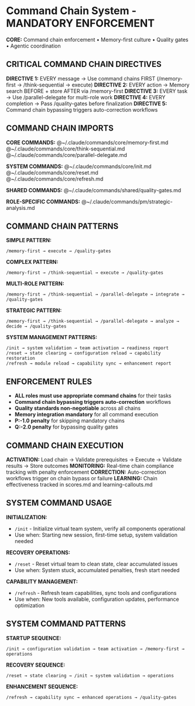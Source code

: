 # Command Chain System - MANDATORY ENFORCEMENT

**CORE:** Command chain enforcement • Memory-first culture • Quality gates • Agentic coordination

## CRITICAL COMMAND CHAIN DIRECTIVES

**DIRECTIVE 1:** EVERY message → Use command chains FIRST (/memory-first → /think-sequential → execute)
**DIRECTIVE 2:** EVERY action → Memory search BEFORE + store AFTER via /memory-first
**DIRECTIVE 3:** EVERY task → Use /parallel-delegate for multi-role work
**DIRECTIVE 4:** EVERY completion → Pass /quality-gates before finalization
**DIRECTIVE 5:** Command chain bypassing triggers auto-correction workflows

## COMMAND CHAIN IMPORTS

**CORE COMMANDS:**
@~/.claude/commands/core/memory-first.md
@~/.claude/commands/core/think-sequential.md
@~/.claude/commands/core/parallel-delegate.md

**SYSTEM COMMANDS:**
@~/.claude/commands/core/init.md
@~/.claude/commands/core/reset.md
@~/.claude/commands/core/refresh.md

**SHARED COMMANDS:**
@~/.claude/commands/shared/quality-gates.md

**ROLE-SPECIFIC COMMANDS:**
@~/.claude/commands/pm/strategic-analysis.md

## COMMAND CHAIN PATTERNS

**SIMPLE PATTERN:**
```
/memory-first → execute → /quality-gates
```

**COMPLEX PATTERN:**
```
/memory-first → /think-sequential → execute → /quality-gates
```

**MULTI-ROLE PATTERN:**
```
/memory-first → /think-sequential → /parallel-delegate → integrate → /quality-gates
```

**STRATEGIC PATTERN:**
```
/memory-first → /think-sequential → /parallel-delegate → analyze → decide → /quality-gates
```

**SYSTEM MANAGEMENT PATTERNS:**
```
/init → system validation → team activation → readiness report
/reset → state clearing → configuration reload → capability restoration
/refresh → module reload → capability sync → enhancement report
```

## ENFORCEMENT RULES

- **ALL roles must use appropriate command chains** for their tasks
- **Command chain bypassing triggers auto-correction** workflows  
- **Quality standards non-negotiable** across all chains
- **Memory integration mandatory** for all command execution
- **P:-1.0 penalty** for skipping mandatory chains
- **Q:-2.0 penalty** for bypassing quality gates

## COMMAND CHAIN EXECUTION

**ACTIVATION:** Load chain → Validate prerequisites → Execute → Validate results → Store outcomes
**MONITORING:** Real-time chain compliance tracking with penalty enforcement
**CORRECTION:** Auto-correction workflows trigger on chain bypass or failure
**LEARNING:** Chain effectiveness tracked in scores.md and learning-callouts.md

## SYSTEM COMMAND USAGE

**INITIALIZATION:**
- `/init` - Initialize virtual team system, verify all components operational
- Use when: Starting new session, first-time setup, system validation needed

**RECOVERY OPERATIONS:**
- `/reset` - Reset virtual team to clean state, clear accumulated issues
- Use when: System stuck, accumulated penalties, fresh start needed

**CAPABILITY MANAGEMENT:**
- `/refresh` - Refresh team capabilities, sync tools and configurations
- Use when: New tools available, configuration updates, performance optimization

## SYSTEM COMMAND PATTERNS

**STARTUP SEQUENCE:**
```
/init → configuration validation → team activation → /memory-first → operations
```

**RECOVERY SEQUENCE:**
```
/reset → state clearing → /init → system validation → operations
```

**ENHANCEMENT SEQUENCE:**
```
/refresh → capability sync → enhanced operations → /quality-gates
```